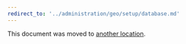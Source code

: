 ```yaml
---
redirect_to: '../administration/geo/setup/database.md'
---
```


This document was moved to [another location](../administration/geo/setup/database.md).
